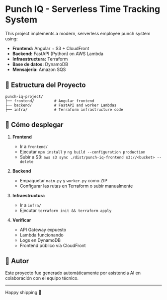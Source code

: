 # Punch IQ - Serverless Time Tracking System

This project implements a modern, serverless employee punch system using:

- **Frontend:** Angular + S3 + CloudFront
- **Backend:** FastAPI (Python) on AWS Lambda
- **Infraestructura:** Terraform
- **Base de datos:** DynamoDB
- **Mensajería:** Amazon SQS

## 📁 Estructura del Proyecto

```
punch-iq-project/
├── frontend/         # Angular frontend
├── backend/          # FastAPI and worker Lambdas
├── infra/            # Terraform infrastructure code
```

## 🚀 Cómo desplegar

1. **Frontend**
   - Ir a `frontend/`
   - Ejecutar `npm install` y `ng build --configuration production`
   - Subir a S3: `aws s3 sync ./dist/punch-iq-frontend s3://<bucket> --delete`

2. **Backend**
   - Empaquetar `main.py` y `worker.py` como ZIP
   - Configurar las rutas en Terraform o subir manualmente

3. **Infraestructura**
   - Ir a `infra/`
   - Ejecutar `terraform init && terraform apply`

4. **Verificar**
   - API Gateway expuesto
   - Lambda funcionando
   - Logs en DynamoDB
   - Frontend público vía CloudFront

## 🧠 Autor
Este proyecto fue generado automáticamente por asistencia AI en colaboración con el equipo técnico.

---

Happy shipping 🚀
